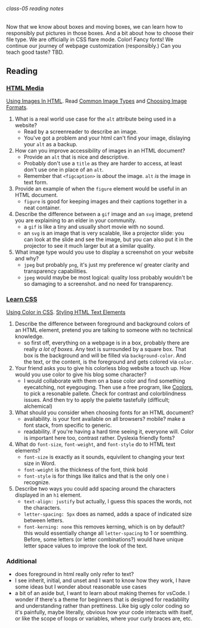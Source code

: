 ###### class-05 reading notes

Now that we know about boxes and moving boxes, we can learn how to responsibly put pictures in those boxes. And a bit about how to choose their file type. We are officially in CSS flare mode. Color! Fancy fonts! We continue our journey of webpage customization (responsibly.) Can you teach good taste? TBD.

## Reading

### [HTML Media](https://developer.mozilla.org/en-US/docs/Learn/HTML/Multimedia_and_embedding)

[Using Images In HTML](https://developer.mozilla.org/en-US/docs/Learn/HTML/Multimedia_and_embedding/Images_in_HTML).
Read [Common Image Types](https://developer.mozilla.org/en-US/docs/Web/Media/Formats/Image_types) and [Choosing Image Formats](https://developer.mozilla.org/en-US/docs/Web/Media/Formats/Image_types#choosing_an_image_format).

1. What is a real world use case for the `alt` attribute being used in a website?
    - Read by a screenreader to describe an image.
    - You've got a problem and your html can't find your image, dislaying your `alt` as a backup.
1. How can you improve accessibility of images in an HTML document?
    - Provide an `alt` that is nice and descriptive.
    - Probably don't use a `title` as they are harder to access, at least don't use one in place of an `alt`.
    - Remember that `<figcaption>` is *about* the image. `alt` *is* the image in text form.
1. Provide an example of when the `figure` element would be useful in an HTML document.
    - `figure` is good for keeping images and their captions together in a neat container.
1. Describe the difference between a `gif` image and an `svg` image, pretend you are explaining to an elder in your community.
    - a `gif` is like a tiny and usually short movie with no sound.
    - an `svg` is an image that is very scalable, like a projector slide: you can look at the slide and see the image, but you can also put it in the projector to see it much larger but at a similar quality.
1. What image type would you use to display a screenshot on your website and why?
    - `jpeg` but probably `png`, it's just my preference w/ greater clarity and transparency capabilities.
    - `jpeg` would maybe be most logical: quality loss probably wouldn't be so damaging to a screenshot. and no need for transparency.

### [Learn CSS](https://developer.mozilla.org/en-US/docs/Learn/CSS)

[Using Color in CSS](https://developer.mozilla.org/en-US/docs/Web/CSS/CSS_Colors/Applying_color).
[Styling HTML Text Elements](https://developer.mozilla.org/en-US/docs/Learn/CSS/Styling_text/Fundamentals)

1. Describe the difference between foreground and background colors of an HTML element, pretend you are talking to someone with no technical knowledge.
    - so first off, everything on a webpage is in a box, probably there are really *a lot of boxes*. Any text is surrounded by a square box. That box is the background and will be filled via `background-color`. And the text, or the content, is the foreground and gets colored via `color`.
1. Your friend asks you to give his colorless blog website a touch up.  How would you use color to give his blog some character?
    - I would collaborate with them on a base color and find something eyecatching, not eyegouging. Then use a free program, like [Coolors](https://coolors.co/), to pick a resonable pallete. Check for contrast and colorblindness issues. And then try to apply the palette tastefully (difficult; alchemical)
1. What should you consider when choosing fonts for an HTML document?
    - availability. is your font available on all browsers? mobile? make a font stack, from specific to generic.
    - readability. if you're having a hard time seeing it, everyone will. Color is important here too, contrast rather. Dyslexia friendly fonts?
1. What do `font-size`, `font-weight`, and `font-style` do to HTML text elements?
    - `font-size` is exactly as it sounds, equivilent to changing your text size in Word.
    - `font-weight` is the thickness of the font, think bold
    - `font-style` is for things like italics and that is the only one i recognize.
1. Describe two ways you could add spacing around the characters displayed in an `h1` element.
    - `text-align: justify` but actually, I guess this spaces the words, not the characters.
    - `letter-spacing: 5px` does as named, adds a space of indicated size between letters.
    - `font-kerning: none` this removes kerning, which is on by default? this would essentially change all `letter-spacing` to 1 or soemthing. Before, some letters (or letter combinations?) would have unique letter space values to improve the look of the text.

### Additional

- does foreground in html really only refer to text?
- I see inherit, initial, and unset and I want to know how they work, I have some ideas but I wonder about reasonable use cases
- a bit of an aside but, I want to learn about making themes for vsCode. I wonder if there's a theme for beginners that is designed for readablilty and understanding rather than prettiness. Like big ugly color coding so it's painfully, maybe literally, obvious how your code interacts with itself, or like the scope of loops or variables, where your curly braces are, etc.
